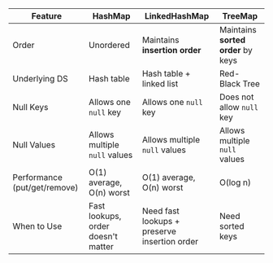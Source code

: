 | Feature                      | HashMap                            | LinkedHashMap                                | TreeMap                            |
| ---------------------------- | ---------------------------------- | -------------------------------------------- | ---------------------------------- |
| Order                        | Unordered                          | Maintains **insertion order**                | Maintains **sorted order** by keys |
| Underlying DS                | Hash table                         | Hash table + linked list                     | Red-Black Tree                     |
| Null Keys                    | Allows one `null` key              | Allows one `null` key                        | Does not allow `null` key          |
| Null Values                  | Allows multiple `null` values      | Allows multiple `null` values                | Allows multiple `null` values      |
| Performance (put/get/remove) | O(1) average, O(n) worst           | O(1) average, O(n) worst                     | O(log n)                           |
| When to Use                  | Fast lookups, order doesn't matter | Need fast lookups + preserve insertion order | Need sorted keys                   |
